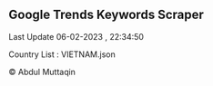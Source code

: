 

## Google Trends Keywords Scraper 
 
Last Update 06-02-2023 , 22:34:50

Country List :
VIETNAM.json



© Abdul Muttaqin 
